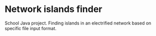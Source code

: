 # Network islands finder
School Java project. Finding islands in an electrified network based on specific file input format. 
